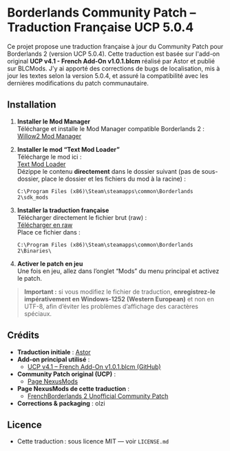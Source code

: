 # Borderlands Community Patch – Traduction Française UCP 5.0.4

Ce projet propose une traduction française à jour du Community Patch pour Borderlands 2 (version UCP 5.0.4).
Cette traduction est basée sur l'add-on original **UCP v4.1 - French Add-On v1.0.1.blcm** réalisé par Astor et publié sur BLCMods. J'y ai apporté des corrections de bugs de localisation, mis à jour les textes selon la version 5.0.4, et assuré la compatibilité avec les dernières modifications du patch communautaire.

## Installation

1. **Installer le Mod Manager**  
   Télécharge et installe le Mod Manager compatible Borderlands 2 :  
   [Willow2 Mod Manager](https://github.com/bl-sdk/willow2-mod-manager/releases)

2. **Installer le mod “Text Mod Loader”**  
   Télécharge le mod ici :  
   [Text Mod Loader](https://bl-sdk.github.io/willow2-mod-db/mods/text-mod-loader/)  
   Dézippe le contenu **directement** dans le dossier suivant (pas de sous-dossier, place le dossier et les fichiers du mod à la racine) :  
   ```
   C:\Program Files (x86)\Steam\steamapps\common\Borderlands 2\sdk_mods
   ```

3. **Installer la traduction française**  
   Télécharger directement le fichier brut (raw) :  
   [Télécharger en raw](https://raw.githubusercontent.com/BLCM/BLCMods/master/Borderlands%202%20mods/olzi/French%20Translation/UCP%20v5.0.4%20Patch_French%20v1.0.txt)  
   Place ce fichier dans :  
   ```
   C:\Program Files (x86)\Steam\steamapps\common\Borderlands 2\Binaries\
   ```

4. **Activer le patch en jeu**  
   Une fois en jeu, allez dans l’onglet “Mods” du menu principal et activez le patch.

> **Important :** si vous modifiez le fichier de traduction, **enregistrez-le impérativement en Windows-1252 (Western European)** et non en UTF-8, afin d’éviter les problèmes d’affichage des caractères spéciaux.

## Crédits

- **Traduction initiale** : [Astor](https://github.com/Astor63)
- **Add-on principal utilisé** :
  - [UCP v4.1 – French Add-On v1.0.1.blcm (GitHub)](https://github.com/BLCM/BLCMods/tree/master/Borderlands%202%20mods/Astor/French%20Translation/Community%20Patch%20UCP%204.1/UCP%204.1%20Community%20Patch%20-%20French%20Add-On)
- **Community Patch original (UCP)** :
  - [Page NexusMods](https://www.nexusmods.com/borderlands2/mods/50?tab=description)
- **Page NexusMods de cette traduction** :
  - [FrenchBorderlands 2 Unofficial Community Patch](https://www.nexusmods.com/borderlands2/mods/518)
- **Corrections & packaging** : olzi

## Licence

* Cette traduction : sous licence MIT — voir `LICENSE.md`